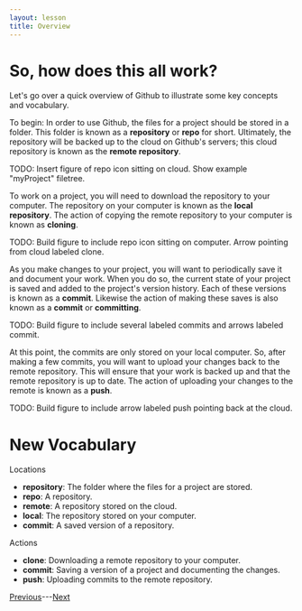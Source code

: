 ```yaml
---
layout: lesson
title: Overview
---
```


# So, how does this all work?

Let's go over a quick overview of Github to illustrate some key concepts and vocabulary.

To begin: In order to use Github, the files for a project should be stored in a folder. This folder is known as a **repository** or **repo** for short. Ultimately, the repository will be backed up to the cloud on Github's servers; this cloud repository is known as the **remote repository**.

TODO: Insert figure of repo icon sitting on cloud. Show example "myProject" filetree.

To work on a project, you will need to download the repository to your computer. The repository on your computer is known as the **local repository**. The action of copying the remote repository to your computer is known as **cloning**.

TODO: Build figure to include repo icon sitting on computer. Arrow pointing from cloud labeled clone.

As you make changes to your project, you will want to periodically save it and document your work. When you do so, the current state of your project is saved and added to the project's version history. Each of these versions is known as a **commit**. Likewise the action of making these saves is also known as a **commit** or **committing**.

TODO: Build figure to include several labeled commits and arrows labeled commit.

At this point, the commits are only stored on your local computer. So, after making a few commits, you will want to upload your changes back to the remote repository. This will ensure that your work is backed up and that the remote repository is up to date. The action of uploading your changes to the remote is known as a **push**.

TODO: Build figure to include arrow labeled push pointing back at the cloud.


# New Vocabulary

Locations
* **repository**: The folder where the files for a project are stored.
* **repo**: A repository.
* **remote**: A repository stored on the cloud.
* **local**: The repository stored on your computer.
* **commit**: A saved version of a repository.

Actions
* **clone**: Downloading a remote repository to your computer.
* **commit**: Saving a version of a project and documenting the changes.
* **push**: Uploading commits to the remote repository.

[Previous](git-vs-github)---[Next](new)
